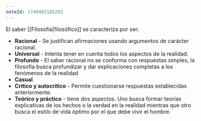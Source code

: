 ```yaml
---
noteId: 1748465185292
---
```


El saber [[Filosofía|filosófico]] se caracteriza por ser: 
- **Racional** - Se justifican afirmaciones usando argumentos de carácter racional.
- **Universal** - Intenta tener en cuenta todos los aspectos de la realidad.
- **Profundo** - El saber racional no se conforma con respuestas simples, la filosofía busca profundizar y dar explicaciones completas a los fenómenos de la realidad
- **Casual**
- **Crítico y autocrítico** - Permite cuestionarse respuestas establecidas anteriormente.
- **Teórico y práctico** - tiene dos aspectos. Uno busca formar teorías explicativas de los hechos o la verdad en la realidad mientras que otro busca el estilo de vida óptimo por el que debe vivir el hombre.